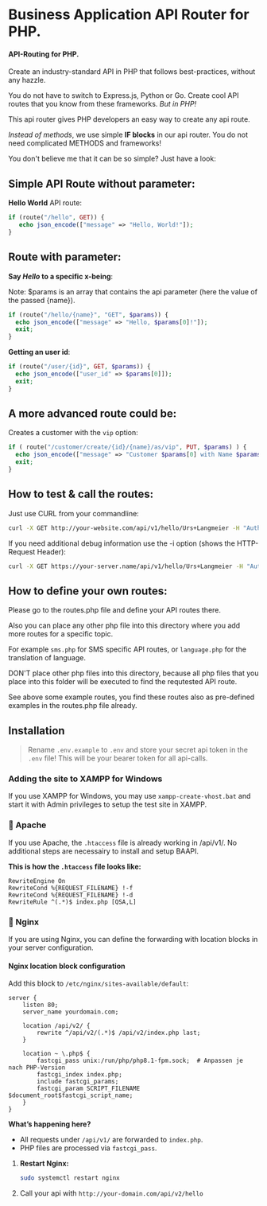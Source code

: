 # Business Application API Router for PHP.
#### API-Routing for PHP.

Create an industry-standard API in PHP that follows best-practices, without any hazzle.

You do not have to switch to Express.js, Python or Go.
Create cool API routes that you know from these frameworks.
*But in PHP!*

This api router gives PHP developers an easy way to create any api route.

*Instead of methods*, we use simple **IF blocks** in our api router. You do not need complicated METHODS and frameworks!

You don't believe me that it can be so simple? Just have a look:

Simple API Route without parameter:
-------------------------------

**Hello World** API route:

```php
if (route("/hello", GET)) {
   echo json_encode(["message" => "Hello, World!"]);
}
```

Route with parameter:
---------------------

**Say *Hello* to a specific x-being**:

Note: $params is an array that contains the api parameter (here the value of the passed {name}).

```php
if (route("/hello/{name}", "GET", $params)) {
  echo json_encode(["message" => "Hello, $params[0]!"]);
  exit;
}
```

**Getting an user id**:
```php
if (route("/user/{id}", GET, $params)) {
  echo json_encode(["user_id" => $params[0]]);
  exit;
}
```

A more advanced route could be:
-------------------------------

Creates a customer with the `vip` option:

```php
if ( route("/customer/create/{id}/{name}/as/vip", PUT, $params) ) {
  echo json_encode(["message" => "Customer $params[0] with Name $params[1] was created as VIP."]);
  exit;
}
```


## How to test & call the routes:

Just use CURL from your commandline:
```bash
curl -X GET http://your-website.com/api/v1/hello/Urs+Langmeier -H "Authorization: Bearer your-secret-token"
```

If you need additional debug information use the -i option (shows the HTTP-Request Header):
```bash
curl -X GET https://your-server.name/api/v1/hello/Urs+Langmeier -H "Authorization: Bearer your-secret-token" -i
```


## How to define your own routes:
  
Please go to the routes.php file and define your API routes there.

Also you can place any other php file into this directory where you add
more routes for a specific topic.

For example `sms.php` for SMS specific API routes, or `language.php` for
the translation of language.

DON'T place other php files into this directory, because all php files that
you place into this folder will be executed to find the requtested API route.

See above some example routes, you find these routes also as pre-defined examples
in the routes.php file already.



## Installation

>Rename `.env.example` to `.env` and store your secret api token in the `.env` file! This will be your bearer token for all api-calls.


### Adding the site to XAMPP for Windows

If you use XAMPP for Windows, you may use `xampp-create-vhost.bat` and start it with Admin privileges
to setup the test site in XAMPP.


### 📌 Apache

If you use Apache, the `.htaccess` file is already working in /api/v1/. No additional steps are necessairy to install and setup BAAPI.

**This is how the `.htaccess` file looks like:**

```
RewriteEngine On
RewriteCond %{REQUEST_FILENAME} !-f
RewriteCond %{REQUEST_FILENAME} !-d
RewriteRule ^(.*)$ index.php [QSA,L]
```

### 📌 Nginx

If you are using Nginx, you can define the forwarding with location blocks in your server configuration.

#### Nginx location block configuration

Add this block to `/etc/nginx/sites-available/default`:

```
server {
    listen 80;
    server_name yourdomain.com;

    location /api/v2/ {
        rewrite ^/api/v2/(.*)$ /api/v2/index.php last;
    }

    location ~ \.php$ {
        fastcgi_pass unix:/run/php/php8.1-fpm.sock;  # Anpassen je nach PHP-Version
        fastcgi_index index.php;
        include fastcgi_params;
        fastcgi_param SCRIPT_FILENAME $document_root$fastcgi_script_name;
    }
}
```

**What’s happening here?**

- All requests under `/api/v1/` are forwarded to `index.php`.  
- PHP files are processed via `fastcgi_pass`.

1. **Restart Nginx:**

   ```bash
   sudo systemctl restart nginx
   ```

2. Call your api with `http://your-domain.com/api/v2/hello`


